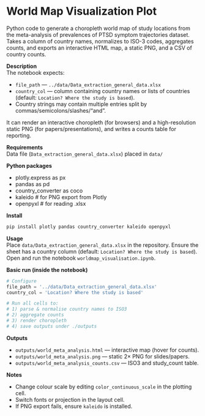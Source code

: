 # World Map Visualization Plot  

Python code to generate a choropleth world map of study locations from the meta-analysis of prevalences of PTSD symptom trajectories dataset. Takes a column of country names, normalizes to ISO-3 codes, aggregates counts, and exports an interactive HTML map, a static PNG, and a CSV of country counts.

**Description**  
The notebook expects:

- `file_path` — `../data/Data_extraction_general_data.xlsx`  
- `country_col` — column containing country names or lists of countries (default: `Location? Where the study is based`).  
- Country strings may contain multiple entries split by commas/semicolons/slashes/“and”.

It can render an interactive choropleth (for browsers) and a high-resolution static PNG (for papers/presentations), and writes a counts table for reporting.

**Requirements**  
Data file (`Data_extraction_general_data.xlsx`) placed in `data/`

**Python packages**  
- plotly.express as px  
- pandas as pd  
- country_converter as coco  
- kaleido             # for PNG export from Plotly  
- openpyxl            # for reading .xlsx

**Install**  
```bash
pip install plotly pandas country_converter kaleido openpyxl
```

**Usage**  
Place `data/Data_extraction_general_data.xlsx` in the repository.
Ensure the sheet has a country column (default: `Location? Where the study is based`).  
Open and run the notebook `worldmap_visualisation.ipynb`.

**Basic run (inside the notebook)**  
```python
# Configure
file_path = '../data/Data_extraction_general_data.xlsx'
country_col = 'Location? Where the study is based'

# Run all cells to:
# 1) parse & normalise country names to ISO3
# 2) aggregate counts
# 3) render choropleth
# 4) save outputs under ./outputs
```

**Outputs**  
- `outputs/world_meta_analysis.html` — interactive map (hover for counts).  
- `outputs/world_meta_analysis.png` — static 2× PNG for slides/papers.  
- `outputs/world_meta_analysis_counts.csv` — ISO3 and study_count table.

**Notes**  
- Change colour scale by editing `color_continuous_scale` in the plotting cell.  
- Switch fonts or projection in the layout cell.  
- If PNG export fails, ensure `kaleido` is installed.
